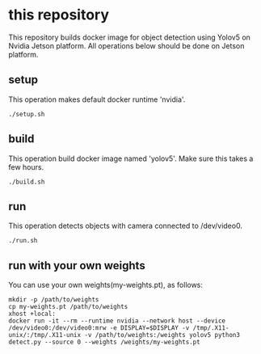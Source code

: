 # this repository
This repository builds docker image for object detection using Yolov5 on Nvidia Jetson platform.
All operations below should be done on Jetson platform.

## setup
This operation makes default docker runtime 'nvidia'.
```
./setup.sh
```

## build
This operation build docker image named 'yolov5'.
Make sure this takes a few hours.
```
./build.sh
```

## run
This operation detects objects with camera connected to /dev/video0.
```
./run.sh
```

## run with your own weights
You can use your own weights(my-weights.pt), as follows:
```
mkdir -p /path/to/weights
cp my-weights.pt /path/to/weights
xhost +local:
docker run -it --rm --runtime nvidia --network host --device /dev/video0:/dev/video0:mrw -e DISPLAY=$DISPLAY -v /tmp/.X11-unix/:/tmp/.X11-unix -v /path/to/weights:/weights yolov5 python3 detect.py --source 0 --weights /weights/my-weights.pt
```
